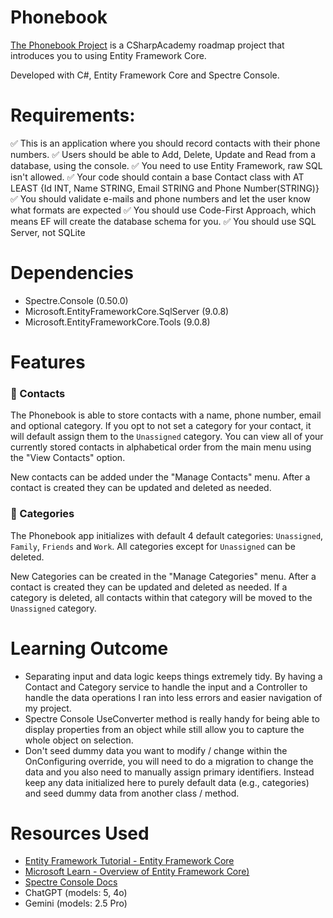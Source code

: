 # Phonebook

[The Phonebook Project](https://thecsharpacademy.com/project/16/phonebook) is a CSharpAcademy roadmap project that introduces you to using Entity Framework Core.

Developed with C#, Entity Framework Core and Spectre Console.

# Requirements:
:white_check_mark: This is an application where you should record contacts with their phone numbers.
:white_check_mark: Users should be able to Add, Delete, Update and Read from a database, using the console.
:white_check_mark: You need to use Entity Framework, raw SQL isn't allowed.
:white_check_mark: Your code should contain a base Contact class with AT LEAST {Id INT, Name STRING, Email STRING and Phone Number(STRING)}
:white_check_mark: You should validate e-mails and phone numbers and let the user know what formats are expected
:white_check_mark: You should use Code-First Approach, which means EF will create the database schema for you.
:white_check_mark: You should use SQL Server, not SQLite

# Dependencies
- Spectre.Console (0.50.0)
- Microsoft.EntityFrameworkCore.SqlServer (9.0.8)
- Microsoft.EntityFrameworkCore.Tools (9.0.8)

# Features

### :raising_hand: Contacts
The Phonebook is able to store contacts with a name, phone number, email and optional category. If you opt to not set a category for your contact, it will default assign them to the `Unassigned` category. You can view all of your currently stored contacts in alphabetical order from the main menu using the "View Contacts" option.

New contacts can be added under the "Manage Contacts" menu. After a contact is created they can be updated and deleted as needed.

### :file_folder: Categories
The Phonebook app initializes with default 4 default categories: `Unassigned`, `Family`, `Friends` and `Work`. All categories except for `Unassigned` can be deleted.

New Categories can be created in the "Manage Categories" menu. After a contact is created they can be updated and deleted as needed. If a category is deleted, all contacts within that category will be moved to the `Unassigned` category.

# Learning Outcome
- Separating input and data logic keeps things extremely tidy. By having a Contact and Category service to handle the input and a Controller to handle the data operations I ran into less errors and easier navigation of my project.
- Spectre Console UseConverter method is really handy for being able to display properties from an object while still allow you to capture the whole object on selection.
- Don't seed dummy data you want to modify / change within the OnConfiguring override, you will need to do a migration to change the data and you also need to manually assign primary identifiers. Instead keep any data initialized here to purely default data (e.g., categories) and seed dummy data from another class / method.

# Resources Used
- [Entity Framework Tutorial - Entity Framework Core](https://www.entityframeworktutorial.net/efcore/entity-framework-core.aspx)
- [Microsoft Learn - Overview of Entity Framework Core)](https://learn.microsoft.com/en-us/ef/core/) 
- [Spectre Console Docs](https://spectreconsole.net/)
- ChatGPT (models: 5, 4o)
- Gemini (models: 2.5 Pro)